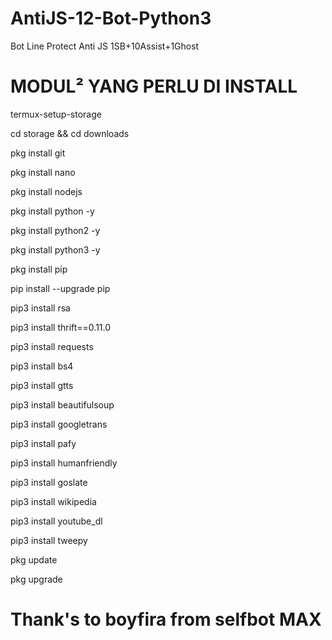 # AntiJS-12-Bot-Python3
Bot Line Protect Anti JS 1SB+10Assist+1Ghost

#    MODUL² YANG PERLU DI INSTALL

termux-setup-storage

cd storage && cd downloads

pkg install git

pkg install nano

pkg install nodejs

pkg install python -y

pkg install python2 -y

pkg install python3 -y

pkg install pip

pip install --upgrade pip

pip3 install rsa

pip3 install thrift==0.11.0

pip3 install requests

pip3 install bs4

pip3 install gtts

pip3 install beautifulsoup

pip3 install googletrans

pip3 install pafy

pip3 install humanfriendly

pip3 install goslate

pip3 install wikipedia

pip3 install youtube_dl

pip3 install tweepy

pkg update

pkg upgrade


#  Thank's to boyfira from selfbot MAX 

